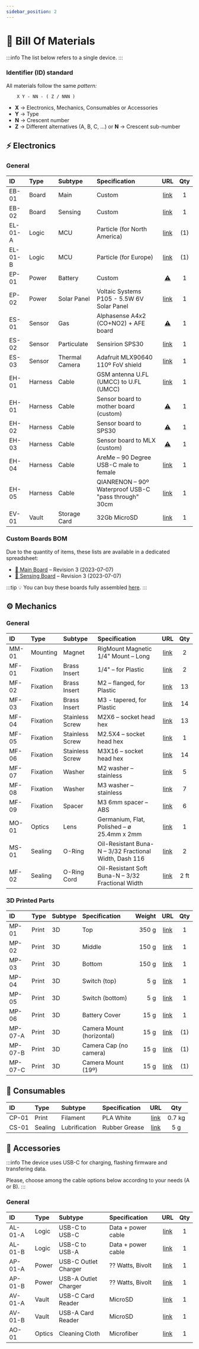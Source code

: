```yaml
---
sidebar_position: 2
---
```


# 📝 Bill Of Materials

:::info
The list below refers to a single device.
:::

### Identifier (ID) standard

All materials follow the same _pattern:_

```
    X Y - NN - ( Z / NNN )
```

- **X** → Electronics, Mechanics, Consumables or Accessories
- **Y** → Type
- **N** → Crescent number
- **Z** → Different alternatives (A, B, C, ...)
  or
  **N** → Crescent sub-number

## ⚡ Electronics

### General

| ID      | Type    | Subtype        | Specification                                        |                                                     URL                                                      | Qty |
| :------ | :------ | :------------- | :--------------------------------------------------- | :----------------------------------------------------------------------------------------------------------: | :-: |
| EB-01   | Board   | Main           | Custom                                               |                                            [link](#custom-boards)                                            |  1  |
| EB-02   | Board   | Sensing        | Custom                                               |                                            [link](#custom-boards)                                            |  1  |
| EL-01-A | Logic   | MCU            | Particle (for North America)                         |   [link](https://store.particle.io/collections/cellular/products/b-series-lte-cat-m1-noram-with-ethersim)    | (1) |
| EL-01-B | Logic   | MCU            | Particle (for Europe)                                |   [link](https://store.particle.io/collections/cellular/products/b-series-lte-cat1-3g-2g-europe-ethersim)    | (1) |
| EP-01   | Power   | Battery        | Custom                                               |                                                [⚠️](https://)                                                |  1  |
| EP-02   | Power   | Solar Panel    | Voltaic Systems P105 - 5.5W 6V Solar Panel           |                [link](https://www.amazon.com/Voltaic-Systems-Small-Solar-Panel/dp/B085W9KG6V)                |  1  |
| ES-01   | Sensor  | Gas            | Alphasense A4x2 (CO+NO2) + AFE board                 |                                       [⚠️](https://www.alphasense.com)                                       |  1  |
| ES-02   | Sensor  | Particulate    | Sensirion SPS30                                      |                [link](https://www.digikey.com/en/products/detail/sensirion-ag/SPS30/9598990)                 |  1  |
| ES-03   | Sensor  | Thermal Camera | Adafruit MLX90640 110º FoV shield                    |                                [link](https://www.adafruit.com/product/4469)                                 |  1  |
| EH-01   | Harness | Cable          | GSM antenna U.FL (UMCC) to U.FL (UMCC)               | [link](https://www.digikey.com/en/products/detail/cinch-connectivity-solutions-johnson/415-0086-050/1305528) |  1  |
| EH-01   | Harness | Cable          | Sensor board to mother board (custom)                |                                                [⚠️](https://)                                                |  1  |
| EH-02   | Harness | Cable          | Sensor board to SPS30                                |                                                [⚠️](https://)                                                |  1  |
| EH-03   | Harness | Cable          | Sensor board to MLX (custom)                         |                                                [⚠️](https://)                                                |  1  |
| EH-04   | Harness | Cable          | AreMe – 90 Degree USB-C male to female               |                            [link](https://www.amazon.com/gp/product/B0CQH48YFQ/)                             |  1  |
| EH-05   | Harness | Cable          | QIANRENON – 90º Waterproof USB-C "pass through" 30cm |                            [link](https://www.amazon.com/gp/product/B0BPCHR24G/)                             |  1  |
| EV-01   | Vault   | Storage Card   | 32Gb MicroSD                                         |                                [link](https://www.amazon.com/dp/B08GY9NYRM/)                                 |  1  |

### Custom Boards BOM

Due to the quantity of items, these lists are available in a dedicated spreadsheet:

- [📝 Main Board](https://docs.google.com/spreadsheets/d/1auN_yF0JGPYfZu30dk296jcuLERBpaTcwPwNGI0ffaU/edit?usp=sharing) – Revision 3 (2023-07-07)
- [📝 Sensing Board](https://docs.google.com/spreadsheets/d/1auN_yF0JGPYfZu30dk296jcuLERBpaTcwPwNGI0ffaU/edit#gid=1571186501) – Revision 3 (2023-07-07)

:::tip
💡 You can buy these boards fully assembled [here](https://).
:::

## ⚙️ Mechanics

### General

| ID    | Type     | Subtype         | Specification                                          |                                              URL                                              | Qty  |
| :---- | :------- | :-------------- | :----------------------------------------------------- | :-------------------------------------------------------------------------------------------: | :--: |
| MM-01 | Mounting | Magnet          | RigMount Magnetic 1/4" Mount – Long                    |                   [link](https://www.rigwheels.com/product/magnetic-mount/)                   |  2   |
| MF-01 | Fixation | Brass Insert    | 1/4" – for Plastic                                     |                          [link](https://www.mcmaster.com/94459A390/)                          |  2   |
| MF-02 | Fixation | Brass Insert    | M2 – flanged, for Plastic                              |                          [link](https://www.mcmaster.com/97171A300/)                          |  13  |
| MF-03 | Fixation | Brass Insert    | M3 - tapered, for Plastic                              |                          [link](https://www.mcmaster.com/94180A331/)                          |  14  |
| MF-04 | Fixation | Stainless Screw | M2X6 – socket head hex                                 |                          [link](https://www.mcmaster.com/91292A831/)                          |  13  |
| MF-05 | Fixation | Stainless Screw | M2.5X4 – socket head hex                               |                          [link](https://www.mcmaster.com/91292A015/)                          |  1   |
| MF-06 | Fixation | Stainless Screw | M3X16 – socket head hex                                |                          [link](https://www.mcmaster.com/91292A115/)                          |  14  |
| MF-07 | Fixation | Washer          | M2 washer – stainless                                  |                          [link](https://www.mcmaster.com/93475A195/)                          |  5   |
| MF-08 | Fixation | Washer          | M3 washer – stainless                                  |                          [link](https://www.mcmaster.com/93475a210/)                          |  7   |
| MF-09 | Fixation | Spacer          | M3 6mm spacer – ABS                                    |               [link](https://www.amazon.com/dp/B09N2NKNDJ?smid=A2U2UFFPJ8JX7R)                |  6   |
| MO-01 | Optics   | Lens            | Germanium, Flat, Polished – ø 25.4mm x 2mm             | [link](https://www.amazon.com/diameter-HAND-POLISHED-Germanium-99-999-Element/dp/B06XXDKTSR/) |  1   |
| MS-01 | Sealing  | O-Ring          | Oil-Resistant Buna-N – 3/32 Fractional Width, Dash 116 |                           [link](https://www.mcmaster.com/9452K28/)                           |  2   |
| MF-02 | Sealing  | O-Ring Cord     | Oil-Resistant Soft Buna-N – 3/32 Fractional Width      |                           [link](https://www.mcmaster.com/9864K25/)                           | 2 ft |

### 3D Printed Parts

| ID      | Type  | Subtype | Specification             | Weight |         URL         | Qty |
| :------ | :---- | :------ | :------------------------ | -----: | :-----------------: | :-: |
| MP-01   | Print | 3D      | Top                       |  350 g | [link](./mechanics) |  1  |
| MP-02   | Print | 3D      | Middle                    |  150 g | [link](./mechanics) |  1  |
| MP-03   | Print | 3D      | Bottom                    |  150 g | [link](./mechanics) |  1  |
| MP-04   | Print | 3D      | Switch (top)              |    5 g | [link](./mechanics) |  1  |
| MP-05   | Print | 3D      | Switch (bottom)           |    5 g | [link](./mechanics) |  1  |
| MP-06   | Print | 3D      | Battery Cover             |   15 g | [link](./mechanics) |  1  |
| MP-07-A | Print | 3D      | Camera Mount (horizontal) |   15 g | [link](./mechanics) | (1) |
| MP-07-B | Print | 3D      | Camera Cap (no camera)    |   15 g | [link](./mechanics) | (1) |
| MP-07-C | Print | 3D      | Camera Mount (19º)        |   15 g | [link](./mechanics) | (1) |

## 🧵 Consumables

| ID    | Type    | Subtype       | Specification |                                                     URL                                                     |  Qty   |
| :---- | :------ | :------------ | :------------ | :---------------------------------------------------------------------------------------------------------: | :----: |
| CP-01 | Print   | Filament      | PLA White     | [link](https://us.store.bambulab.com/collections/bambu-lab-3d-printer-filament/products/pla-basic-filament) | 0.7 kg |
| CS-01 | Sealing | Lubrification | Rubber Grease |                                              [link](https://)                                               |  5 g   |

## 🔌 Accessories

:::info
The device uses USB-C for charging, flashing firmware and transfering data.

Please, choose among the cable options below according to your needs (A or B).
:::

### General

| ID      | Type   | Subtype              | Specification      |       URL        | Qty |
| :------ | :----- | :------------------- | :----------------- | :--------------: | :-: |
| AL-01-A | Logic  | USB-C to USB-C       | Data + power cable | [link](https://) |  1  |
| AL-01-B | Logic  | USB-C to USB-A       | Data + power cable | [link](https://) |  1  |
| AP-01-A | Power  | USB-C Outlet Charger | ?? Watts, Bivolt   | [link](https://) |  1  |
| AP-01-B | Power  | USB-A Outlet Charger | ?? Watts, Bivolt   | [link](https://) |  1  |
| AV-01-A | Vault  | USB-C Card Reader    | MicroSD            | [link](https://) |  1  |
| AV-01-B | Vault  | USB-A Card Reader    | MicroSD            | [link](https://) |  1  |
| AO-01   | Optics | Cleaning Cloth       | Microfiber         | [link](https://) |  1  |
